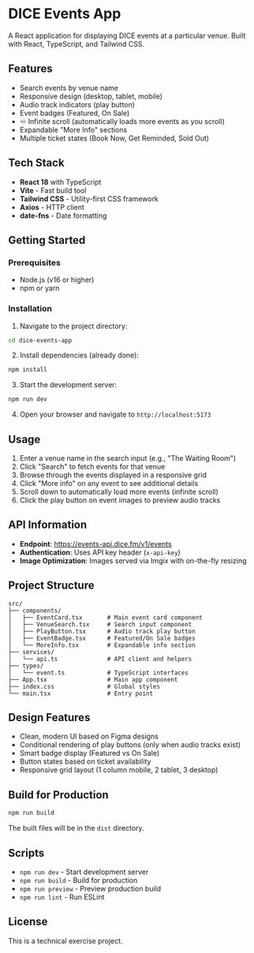 # DICE Events App

A React application for displaying DICE events at a particular venue. Built with React, TypeScript, and Tailwind CSS.

## Features

- Search events by venue name
- Responsive design (desktop, tablet, mobile)
- Audio track indicators (play button)
- Event badges (Featured, On Sale)
- ♾️ Infinite scroll (automatically loads more events as you scroll)
- Expandable "More Info" sections
- Multiple ticket states (Book Now, Get Reminded, Sold Out)

## Tech Stack

- **React 18** with TypeScript
- **Vite** - Fast build tool
- **Tailwind CSS** - Utility-first CSS framework
- **Axios** - HTTP client
- **date-fns** - Date formatting

## Getting Started

### Prerequisites

- Node.js (v16 or higher)
- npm or yarn

### Installation

1. Navigate to the project directory:
```bash
cd dice-events-app
```

2. Install dependencies (already done):
```bash
npm install
```

3. Start the development server:
```bash
npm run dev
```

4. Open your browser and navigate to `http://localhost:5173`

## Usage

1. Enter a venue name in the search input (e.g., "The Waiting Room")
2. Click "Search" to fetch events for that venue
3. Browse through the events displayed in a responsive grid
4. Click "More info" on any event to see additional details
5. Scroll down to automatically load more events (infinite scroll)
6. Click the play button on event images to preview audio tracks

## API Information

- **Endpoint**: https://events-api.dice.fm/v1/events
- **Authentication**: Uses API key header (`x-api-key`)
- **Image Optimization**: Images served via Imgix with on-the-fly resizing

## Project Structure

```
src/
├── components/
│   ├── EventCard.tsx       # Main event card component
│   ├── VenueSearch.tsx     # Search input component
│   ├── PlayButton.tsx      # Audio track play button
│   ├── EventBadge.tsx      # Featured/On Sale badges
│   └── MoreInfo.tsx        # Expandable info section
├── services/
│   └── api.ts              # API client and helpers
├── types/
│   └── event.ts            # TypeScript interfaces
├── App.tsx                 # Main app component
├── index.css               # Global styles
└── main.tsx                # Entry point
```

## Design Features

- Clean, modern UI based on Figma designs
- Conditional rendering of play buttons (only when audio tracks exist)
- Smart badge display (Featured vs On Sale)
- Button states based on ticket availability
- Responsive grid layout (1 column mobile, 2 tablet, 3 desktop)

## Build for Production

```bash
npm run build
```

The built files will be in the `dist` directory.

## Scripts

- `npm run dev` - Start development server
- `npm run build` - Build for production
- `npm run preview` - Preview production build
- `npm run lint` - Run ESLint

## License

This is a technical exercise project.
